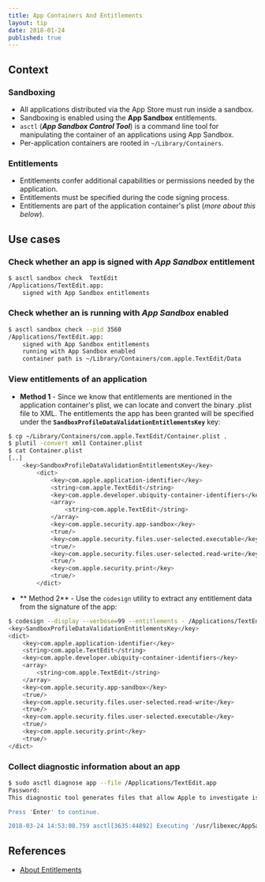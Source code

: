 ```yaml
---
title: App Containers And Entitlements
layout: tip
date: 2018-01-24
published: true
---
```


## Context

### Sandboxing
* All applications distributed via the App Store must run inside a sandbox. 
* Sandboxing is enabled using the __App Sandbox__ entitlements.
* ```asctl``` (**_App Sandbox Control Tool_**) is a command line tool for manipulating the container of an applications using App Sandbox. 
* Per-application containers are rooted in ```~/Library/Containers```.


### Entitlements

* Entitlements confer additional capabilities or permissions needed by the application.
* Entitlements must be specified during the code signing process.
* Entitlements are part of the application container's plist (_more about this below_).

## Use cases

### Check whether an app is signed with _App Sandbox_ entitlement
 
```bash
$ asctl sandbox check  TextEdit
/Applications/TextEdit.app:
	signed with App Sandbox entitlements
```

### Check whether an is running with _App Sandbox_ enabled

```bash
$ asctl sandbox check --pid 3560
/Applications/TextEdit.app:
	signed with App Sandbox entitlements
	running with App Sandbox enabled
	container path is ~/Library/Containers/com.apple.TextEdit/Data
```

### View entitlements of an application

* **Method 1** - Since we know that entitlements are mentioned in the application container's plist, we can locate and convert the binary .plist file to XML. The entitlements the app has been granted will be specified under the **```SandboxProfileDataValidationEntitlementsKey```** key:

```bash
$ cp ~/Library/Containers/com.apple.TextEdit/Container.plist .
$ plutil -convert xml1 Container.plist
$ cat Container.plist
[..]
	<key>SandboxProfileDataValidationEntitlementsKey</key>
		<dict>
			<key>com.apple.application-identifier</key>
			<string>com.apple.TextEdit</string>
			<key>com.apple.developer.ubiquity-container-identifiers</key>
			<array>
				<string>com.apple.TextEdit</string>
			</array>
			<key>com.apple.security.app-sandbox</key>
			<true/>
			<key>com.apple.security.files.user-selected.executable</key>
			<true/>
			<key>com.apple.security.files.user-selected.read-write</key>
			<true/>
			<key>com.apple.security.print</key>
			<true/>
		</dict>
```
* ** Method 2** - Use the ```codesign``` utility to extract any entitlement data from the signature of the app:

```bash
$ codesign --display --verbose=99 --entitlements - /Applications/TextEdit.app
<key>SandboxProfileDataValidationEntitlementsKey</key>
<dict>
	<key>com.apple.application-identifier</key>
	<string>com.apple.TextEdit</string>
	<key>com.apple.developer.ubiquity-container-identifiers</key>
	<array>
		<string>com.apple.TextEdit</string>
	</array>
	<key>com.apple.security.app-sandbox</key>
	<true/>
	<key>com.apple.security.files.user-selected.read-write</key>
	<true/>
	<key>com.apple.security.files.user-selected.executable</key>
	<true/>
	<key>com.apple.security.print</key>
	<true/>
</dict>
```

### Collect diagnostic information about an app

```bash
$ sudo asctl diagnose app --file /Applications/TextEdit.app
Password:
This diagnostic tool generates files that allow Apple to investigate issues with your computer and help Apple to improve its products. The generated files may contain some of your personal information, which may include, but not be limited to, the serial number or similar unique number for your device, your user name, your file names or your computer name. The information is used by Apple in accordance with its privacy policy (www.apple.com/privacy) and is not shared with any third party. By enabling this diagnostic tool and sending a copy of the generated files to Apple, you are consenting to Apple's use of the content of such files.

Press 'Enter' to continue.

2018-03-24 14:53:08.759 asctl[3635:44892] Executing '/usr/libexec/AppSandbox/container_check.rb --for-user m --stdout'...
```

## References

* [About Entitlements](https://developer.apple.com/library/content/documentation/Miscellaneous/Reference/EntitlementKeyReference/Chapters/AboutEntitlements.html)

